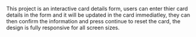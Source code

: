 This project is an interactive card details form, users can enter thier card details in the form and it will be updated in the card immediatley, they can then confirm the information and press continue to reset the card, the design is fully responsive for all screen sizes.
